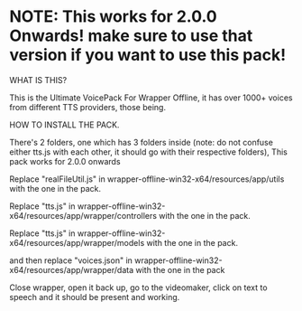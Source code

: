 # NOTE: This works for 2.0.0 Onwards! make sure to use that version if you want to use this pack!

WHAT IS THIS?

This is the Ultimate VoicePack For Wrapper Offline, it has over 1000+ voices from different TTS providers, those being.

HOW TO INSTALL THE PACK.

There's 2 folders, one which has 3 folders inside (note: do not confuse either tts.js with each other, it should go with their respective folders), This pack works for 2.0.0 onwards

Replace "realFileUtil.js" in wrapper-offline-win32-x64/resources/app/utils with the one in the pack.

Replace "tts.js" in wrapper-offline-win32-x64/resources/app/wrapper/controllers with the one in the pack.

Replace "tts.js" in wrapper-offline-win32-x64/resources/app/wrapper/models with the one in the pack.

and then replace "voices.json" in wrapper-offline-win32-x64/resources/app/wrapper/data with the one in the pack 

Close wrapper, open it back up, go to the videomaker, click on text to speech and it should be present and working.